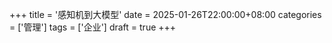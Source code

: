 +++
title = '感知机到大模型'
date = 2025-01-26T22:00:00+08:00
categories = ['管理']
tags = ['企业']
draft = true
+++

